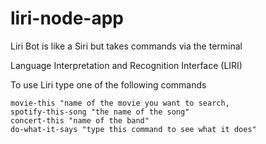 # liri-node-app

Liri Bot is like a Siri but takes commands via the terminal

Language Interpretation and Recognition Interface (LIRI)

To use Liri type one of the following commands 

    movie-this "name of the movie you want to search, 
    spotify-this-song "the name of the song"
    concert-this "name of the band"
    do-what-it-says "type this command to see what it does"

    
